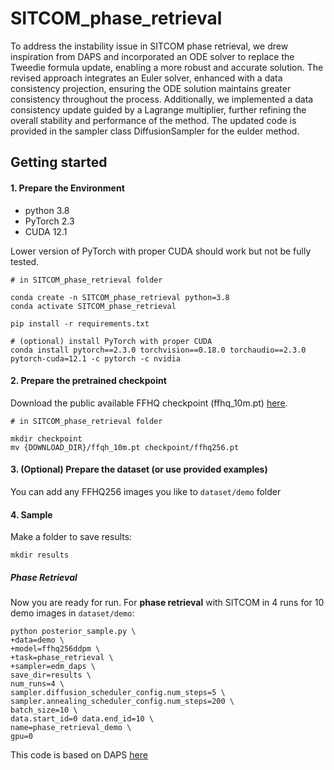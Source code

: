 # SITCOM_phase_retrieval
To address the instability issue in SITCOM phase retrieval, we drew inspiration from DAPS and incorporated an ODE solver to replace the Tweedie formula update, enabling a more robust and accurate solution. The revised approach integrates an Euler solver, enhanced with a data consistency projection, ensuring the ODE solution maintains greater consistency throughout the process. Additionally, we implemented a data consistency update guided by a Lagrange multiplier, further refining the overall stability and performance of the method. The updated code is provided in the sampler class DiffusionSampler for the eulder method.


## Getting started

#### 1. Prepare the Environment

- python 3.8
- PyTorch 2.3
- CUDA 12.1

Lower version of PyTorch with proper CUDA should work but not be fully tested.

```
# in SITCOM_phase_retrieval folder

conda create -n SITCOM_phase_retrieval python=3.8
conda activate SITCOM_phase_retrieval

pip install -r requirements.txt

# (optional) install PyTorch with proper CUDA
conda install pytorch==2.3.0 torchvision==0.18.0 torchaudio==2.3.0 pytorch-cuda=12.1 -c pytorch -c nvidia
```

#### 2. Prepare the pretrained checkpoint

Download the public available FFHQ checkpoint (ffhq_10m.pt) [here](https://drive.google.com/drive/folders/1jElnRoFv7b31fG0v6pTSQkelbSX3xGZh).

```
# in SITCOM_phase_retrieval folder

mkdir checkpoint
mv {DOWNLOAD_DIR}/ffqh_10m.pt checkpoint/ffhq256.pt
```



#### 3.  (Optional) Prepare the dataset (or use provided examples)

You can add any FFHQ256 images you like to `dataset/demo` folder



#### 4. Sample

Make a folder to save results:

```
mkdir results
```

##### Phase Retrieval

Now you are ready for run. For **phase retrieval** with SITCOM in 4 runs for $10$ demo images in `dataset/demo`:

```
python posterior_sample.py \
+data=demo \
+model=ffhq256ddpm \
+task=phase_retrieval \
+sampler=edm_daps \
save_dir=results \
num_runs=4 \
sampler.diffusion_scheduler_config.num_steps=5 \
sampler.annealing_scheduler_config.num_steps=200 \
batch_size=10 \
data.start_id=0 data.end_id=10 \
name=phase_retrieval_demo \
gpu=0
```

This code is based on DAPS [here](https://github.com/zhangbingliang2019/DAPS/tree/main)
